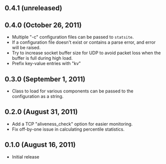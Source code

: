 ## 0.4.1 (unreleased)



## 0.4.0 (October 26, 2011)

  - Multiple "-c" configuration files can be passed to `statsite`.
  - If a configuration file doesn't exist or contains a parse
    error, and error will be raised.
  - Try to increase socket buffer size for UDP to avoid packet
    loss when the buffer is full during high load.
  - Prefix key-value entries with "kv"

## 0.3.0 (September 1, 2011)

  - Class to load for various components can be passed to the
    configuration as a string.

## 0.2.0 (August 31, 2011)

  - Add a TCP "aliveness_check" option for easier monitoring.
  - Fix off-by-one issue in calculating percentile statistics.

## 0.1.0 (August 16, 2011)

  - Initial release
